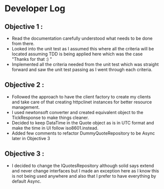 # Developer Log

## Objective 1 :
- Read the documentation carefully understood what needs to be done from there.
- Looked into the unit test as I assumed this where all the criteria will be located assuming TDD is being applied here which was the case "Thanks for that :) "
- Implemented all the criteria needed from the unit test which was straight forward and saw the unit test passing as I went through each criteria.
## Objective 2 :
- Followed the approach to have the client factory to create my clients and take care of that creating httpclinet instances for better resource management.
- I used newtonsoft converter and created equivalent object to the TickResponse to make things cleaner.
- Decided to keep DataTime in the Quote object as is in UTC format and make the time in UI follow iso8601.instead.
- Added few comments to refactor DummyQuoteRepository to be Async later in Objective 3 

## Objective 3 :
- I decided to change the IQuotesRepository although solid says extend and never change interfaces but I made an exception here as I know this is not being used anywhere and also that I prefer to have everything by default Async.